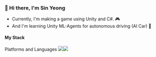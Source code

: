 ### 👋 Hi there, I'm Sin Yeong

- Currently, I'm making a game using Unity and C#. 🎮
- And I'm learning Unity ML-Agents for autonomous driving (AI Car) 🌱

#### My Stack
Platforms and Languages
<img src="https://img.shields.io/badge/Android-3DDC84?style=flat-square&logo=Android&logoColor=white"/><img src="https://img.shields.io/badge/Android-3DDC84?style=flat-square&logo=Android&logoColor=white"/>
